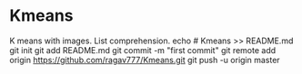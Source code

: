 # Kmeans
K means with images. List comprehension. 
echo # Kmeans >> README.md
git init
git add README.md
git commit -m "first commit"
git remote add origin https://github.com/ragav777/Kmeans.git
git push -u origin master
